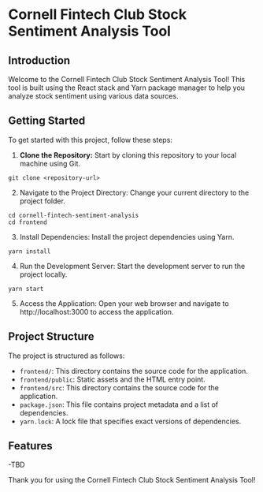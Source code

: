 # Cornell Fintech Club Stock Sentiment Analysis Tool

## Introduction
Welcome to the Cornell Fintech Club Stock Sentiment Analysis Tool! This tool is built using the React stack and Yarn package manager to help you analyze stock sentiment using various data sources.

## Getting Started
To get started with this project, follow these steps:

1. **Clone the Repository:** Start by cloning this repository to your local machine using Git.
```
git clone <repository-url>
```
2. Navigate to the Project Directory: Change your current directory to the project folder.
```
cd cornell-fintech-sentiment-analysis
cd frontend
```
3. Install Dependencies: Install the project dependencies using Yarn.
```
yarn install
```
4. Run the Development Server: Start the development server to run the project locally.
```
yarn start
```
5. Access the Application: Open your web browser and navigate to http://localhost:3000 to access the application.

## Project Structure
The project is structured as follows:

- `frontend/`: This directory contains the source code for the application.
- `frontend/public`: Static assets and the HTML entry point.
- `frontend/src`: This directory contains the source code for the application.
- `package.json`: This file contains project metadata and a list of dependencies.
- `yarn.lock`: A lock file that specifies exact versions of dependencies.

## Features
-TBD

Thank you for using the Cornell Fintech Club Stock Sentiment Analysis Tool!
